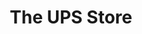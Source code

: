 ---
title: "The UPS Store"
url: /albuquerque/the-ups-store-ellison-road-northwest/
shop: copyshop
---